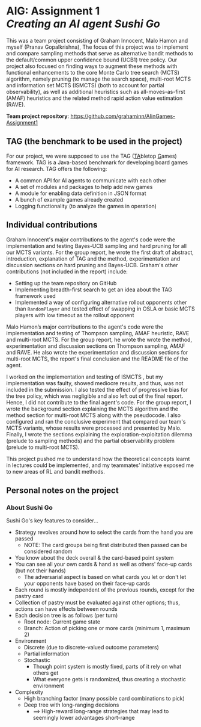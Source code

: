# AIG: Assignment 1<br> _Creating an AI agent Sushi Go_
This was a team project consisting of Graham Innocent, Malo Hamon and myself (Pranav Gopalkrishna), The focus of this project was to implement and compare sampling methods that serve as alternative bandit methods to the default/common upper confidence bound (UCB1) tree policy. Our project also focused on finding ways to augment these methods with functional enhancements to the core Monte Carlo tree search (MCTS) algorithm, namely pruning (to manage the search space), multi-root MCTS and information set MCTS (ISMCTS) (both to account for partial observability), as well as additional heuristics such as all-moves-as-first (AMAF) heuristics and the related method rapid action value estimation (RAVE).

**Team project repository**: https://github.com/grahaminn/AIinGames-Assignment1

## TAG (the benchmark to be used in the project)
For our project, we were supposed to use the TAG (<ins>TA</ins>bletop <ins>G</ins>ames) framework. TAG is a Java-based benchmark for developing board games for AI research. TAG offers the following:

- A common API for AI agents to communicate with each other
- A set of modules and packages to help add new games
- A module for enabling data definition in JSON format
- A bunch of example games already created
- Logging functionality (to analyze the games in operation)

## Individual contributions
Graham Innocent's major contributions to the agent's code were the implementation and testing Bayes-UCB sampling  and hard pruning for all our MCTS  variants. For the group report, he wrote the first draft of abstract, introduction, explanation of TAG and the method, experimentation and discussion sections on hard pruning and Bayes-UCB. Graham's other contributions (not included in the report) include:

- Setting up the team repository on GitHub
- Implementing breadth-first search to get an idea about the TAG framework used
-  Implemented a way of configuring alternative rollout opponents other than `RandomPlayer` and tested effect of swapping in OSLA or basic MCTS players with low timeout as the rollout opponent

Malo Hamon’s major contributions to the agent's code were the implementation and testing of Thompson sampling, AMAF  heuristic, RAVE  and multi-root MCTS. For the group report, he wrote the wrote the method, experimentation and discussion sections on Thompson sampling, AMAF and RAVE. He also wrote the experimentation and discussion sections for multi-root MCTS, the report's final conclusion and the README file of the agent.

I worked on the implementation and testing of ISMCTS , but my implementation was faulty, showed mediocre results, and thus, was not included in the submission. I also tested the effect of progressive bias for the tree policy, which was negligible and also left out of the final report. Hence, I did not contribute to the final agent's code. For the group report, I wrote the background section explaining the MCTS algorithm and the method section for multi-root MCTS along with the pseudocode. I also configured and ran the conclusive experiment that compared our team's MCTS variants, whose results were processed and presented by Malo. Finally, I wrote the sections explaining the exploration-exploitation dilemma (prelude to sampling methods) and the partial observability problem (prelude to multi-root MCTS).

This project pushed me to understand how the theoretical concepts learnt in lectures could be implemented, and my teammates’ initiative exposed me to new areas of RL  and bandit methods.

## Personal notes on the project
### About Sushi Go
Sushi Go's key features to consider...

- Strategy revolves around how to select the cards from the hand you are passed
  - NOTE: The card groups being first distributed then passed can be considered random
- You know about the deck overall & the card-based point system
- You can see all your own cards & hand as well as others' face-up cards (but not their hands)
  - The adversarial aspect is based on what cards you let or don't let your opponents have based on their face-up cards
- Each round is mostly independent of the previous rounds, except for the pastry card
- Collection of pastry must be evaluated against other options; thus, actions can have effects between rounds
- Each decision tree is as follows (per turn)
  - Root node: Current game state
  - Branch: Action of picking one or more cards (minimum 1, maximum 2)
- Environment
  - Discrete (due to discrete-valued outcome parameters)
  - Partial information
  - Stochastic
    - Though point system is mostly fixed, parts of it rely on what others get
    - What everyone gets is randomized, thus creating a stochastic environment
- Complexity
  - High branching factor (many possible card combinations to pick)
  - Deep tree with long-ranging decisions
    - $\implies$ High-reward long-range strategies that may lead to seemingly lower advantages short-range
